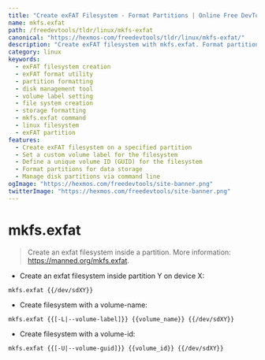 ```yaml
---
title: "Create exFAT Filesystem - Format Partitions | Online Free DevTools by Hexmos"
name: mkfs.exfat
path: /freedevtools/tldr/linux/mkfs-exfat
canonical: "https://hexmos-com/freedevtools/tldr/linux/mkfs-exfat/"
description: "Create exFAT filesystem with mkfs.exfat. Format partitions and set volume labels for optimal data storage and compatibility. Free online tool, no registration required."
category: linux
keywords:
  - exFAT filesystem creation
  - exFAT format utility
  - partition formatting
  - disk management tool
  - volume label setting
  - file system creation
  - storage formatting
  - mkfs.exfat command
  - linux filesystem
  - exFAT partition
features:
  - Create exFAT filesystem on a specified partition
  - Set a custom volume label for the filesystem
  - Define a unique volume ID (GUID) for the filesystem
  - Format partitions for data storage
  - Manage disk partitions via command line
ogImage: "https://hexmos.com/freedevtools/site-banner.png"
twitterImage: "https://hexmos.com/freedevtools/site-banner.png"
---
```


# mkfs.exfat

> Create an exfat filesystem inside a partition.
> More information: <https://manned.org/mkfs.exfat>.

- Create an exfat filesystem inside partition Y on device X:

`mkfs.exfat {{/dev/sdXY}}`

- Create filesystem with a volume-name:

`mkfs.exfat {{[-L|--volume-label]}} {{volume_name}} {{/dev/sdXY}}`

- Create filesystem with a volume-id:

`mkfs.exfat {{[-U|--volume-guid]}} {{volume_id}} {{/dev/sdXY}}`
